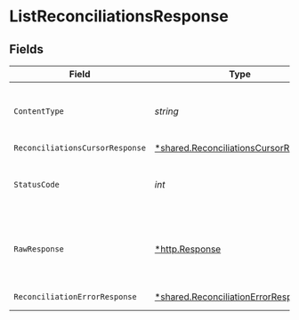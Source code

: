 # ListReconciliationsResponse


## Fields

| Field                                                                                                | Type                                                                                                 | Required                                                                                             | Description                                                                                          |
| ---------------------------------------------------------------------------------------------------- | ---------------------------------------------------------------------------------------------------- | ---------------------------------------------------------------------------------------------------- | ---------------------------------------------------------------------------------------------------- |
| `ContentType`                                                                                        | *string*                                                                                             | :heavy_check_mark:                                                                                   | HTTP response content type for this operation                                                        |
| `ReconciliationsCursorResponse`                                                                      | [*shared.ReconciliationsCursorResponse](../../../pkg/models/shared/reconciliationscursorresponse.md) | :heavy_minus_sign:                                                                                   | OK                                                                                                   |
| `StatusCode`                                                                                         | *int*                                                                                                | :heavy_check_mark:                                                                                   | HTTP response status code for this operation                                                         |
| `RawResponse`                                                                                        | [*http.Response](https://pkg.go.dev/net/http#Response)                                               | :heavy_check_mark:                                                                                   | Raw HTTP response; suitable for custom response parsing                                              |
| `ReconciliationErrorResponse`                                                                        | [*shared.ReconciliationErrorResponse](../../../pkg/models/shared/reconciliationerrorresponse.md)     | :heavy_minus_sign:                                                                                   | Error response                                                                                       |